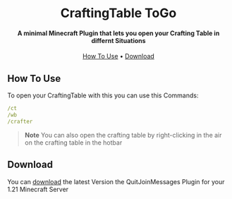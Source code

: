 
<h1 align="center">
  <br>
  CraftingTable ToGo
  <br>
</h1>

<h4 align="center">A minimal Minecraft Plugin that lets you open your Crafting Table in differnt Situations</h4>
<p align="center">
  <a href="#how-to-use">How To Use</a> •
  <a href="#download">Download</a>
</p>

## How To Use

To open your CraftingTable with this you can use this Commands:
```yml
/ct
/wb
/crafter
```
> **Note**
> You can also open the crafting table by right-clicking in the air on the crafting table in the hotbar


## Download

You can [download](https://github.com/FelixMarx187/CraftingTableToGo/releases/tag/1.21) the latest Version the QuitJoinMessages Plugin for your 1.21 Minecraft Server
